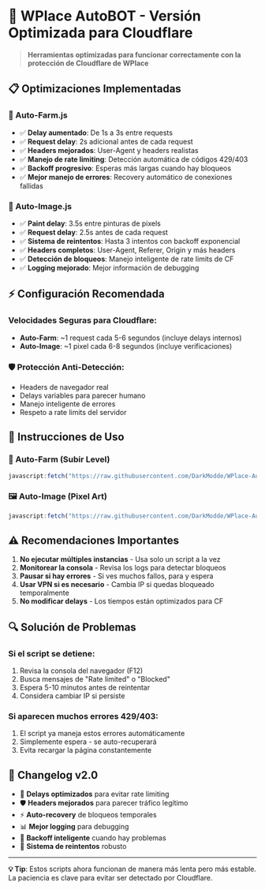 # 🚀 WPlace AutoBOT - Versión Optimizada para Cloudflare

> **Herramientas optimizadas para funcionar correctamente con la protección de Cloudflare de WPlace**

## 📋 Optimizaciones Implementadas

### 🔧 Auto-Farm.js
- ✅ **Delay aumentado**: De 1s a 3s entre requests
- ✅ **Request delay**: 2s adicional antes de cada request
- ✅ **Headers mejorados**: User-Agent y headers realistas 
- ✅ **Manejo de rate limiting**: Detección automática de códigos 429/403
- ✅ **Backoff progresivo**: Esperas más largas cuando hay bloqueos
- ✅ **Mejor manejo de errores**: Recovery automático de conexiones fallidas

### 🎨 Auto-Image.js  
- ✅ **Paint delay**: 3.5s entre pinturas de pixels
- ✅ **Request delay**: 2.5s antes de cada request
- ✅ **Sistema de reintentos**: Hasta 3 intentos con backoff exponencial
- ✅ **Headers completos**: User-Agent, Referer, Origin y más headers
- ✅ **Detección de bloqueos**: Manejo inteligente de rate limits de CF
- ✅ **Logging mejorado**: Mejor información de debugging

## ⚡ Configuración Recomendada

### Velocidades Seguras para Cloudflare:
- **Auto-Farm**: ~1 request cada 5-6 segundos (incluye delays internos)
- **Auto-Image**: ~1 pixel cada 6-8 segundos (incluye verificaciones)

### 🛡️ Protección Anti-Detección:
- Headers de navegador real
- Delays variables para parecer humano
- Manejo inteligente de errores
- Respeto a rate limits del servidor

## 📖 Instrucciones de Uso

### 🎯 Auto-Farm (Subir Level)
```js
javascript:fetch("https://raw.githubusercontent.com/DarkModde/WPlace-AutoBOT/refs/heads/main/Auto-Farm.js").then(t=>t.text()).then(eval);
```

### 🖼️ Auto-Image (Pixel Art)  
```js
javascript:fetch("https://raw.githubusercontent.com/DarkModde/WPlace-AutoBOT/refs/heads/main/Auto-Image.js").then(t=>t.text()).then(eval);
```

## ⚠️ Recomendaciones Importantes

1. **No ejecutar múltiples instancias** - Usa solo un script a la vez
2. **Monitorear la consola** - Revisa los logs para detectar bloqueos  
3. **Pausar si hay errores** - Si ves muchos fallos, para y espera
4. **Usar VPN si es necesario** - Cambia IP si quedas bloqueado temporalmente
5. **No modificar delays** - Los tiempos están optimizados para CF

## 🔍 Solución de Problemas

### Si el script se detiene:
1. Revisa la consola del navegador (F12)
2. Busca mensajes de "Rate limited" o "Blocked"
3. Espera 5-10 minutos antes de reintentar
4. Considera cambiar IP si persiste

### Si aparecen muchos errores 429/403:
1. El script ya maneja estos errores automáticamente
2. Simplemente espera - se auto-recuperará
3. Evita recargar la página constantemente

## 🔄 Changelog v2.0

- 🔧 **Delays optimizados** para evitar rate limiting
- 🛡️ **Headers mejorados** para parecer tráfico legítimo  
- ⚡ **Auto-recovery** de bloqueos temporales
- 📊 **Mejor logging** para debugging
- 🎯 **Backoff inteligente** cuando hay problemas
- 🔄 **Sistema de reintentos** robusto

---

**💡 Tip**: Estos scripts ahora funcionan de manera más lenta pero más estable. La paciencia es clave para evitar ser detectado por Cloudflare.
